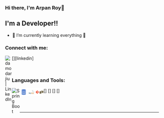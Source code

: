 ### Hi there, I'm Arpan Roy👋


## I'm a Developer!!

- 🌱 I’m currently learning everything 🤣

### Connect with me:


[<img align="left" alt="damodarjiu | LinkedIn" width="22px" src="https://cdn.jsdelivr.net/npm/simple-icons@v3/icons/linkedin.svg" />][linkedin]


<br />

### Languages and Tools:

[<img align="left" alt="Spring Boot" width="26px" src="https://i2.wp.com/www.thecuriousdev.org/wp-content/uploads/2017/12/spring-boot-logo.png?w=600&ssl=1" />]
[<img align="left" alt="SQL" width="26px" src="https://raw.githubusercontent.com/github/explore/80688e429a7d4ef2fca1e82350fe8e3517d3494d/topics/sql/sql.png" />]
[<img align="left" alt="MySQL" width="26px" src="https://raw.githubusercontent.com/github/explore/80688e429a7d4ef2fca1e82350fe8e3517d3494d/topics/mysql/mysql.png" />]
[<img align="left" alt="Git" width="26px" src="https://raw.githubusercontent.com/github/explore/80688e429a7d4ef2fca1e82350fe8e3517d3494d/topics/git/git.png" />]

<br />
<br />

---
